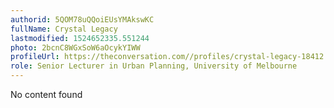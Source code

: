 ```yaml
---
authorid: 5QOM78uQQoiEUsYMAkswKC
fullName: Crystal Legacy
lastmodified: 1524652335.551244
photo: 2bcnC8WGxSoW6aOcykYIWW
profileUrl: https://theconversation.com//profiles/crystal-legacy-18412
role: Senior Lecturer in Urban Planning, University of Melbourne
---
```

No content found